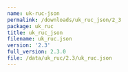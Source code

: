 ```yaml
---
name: uk-ruc-json
permalink: /downloads/uk_ruc_json/2_3
package: uk_ruc
title: uk_ruc_json
filename: uk_ruc.json
version: '2.3'
full_version: 2.3.0
file: /data/uk_ruc/2.3/uk_ruc.json
---
```

